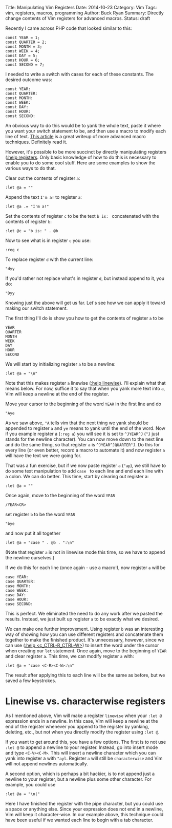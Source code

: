 Title: Manipulating Vim Registers
Date: 2014-10-23
Category: Vim
Tags: vim, registers, macros, programming
Author: Buck Ryan
Summary: Directly change contents of Vim registers for advanced macros.
Status: draft

Recently I came across PHP code that looked similar to this:

    const YEAR = 1;
    const QUARTER = 2;
    const MONTH = 3;
    const WEEK = 4;
    const DAY = 5;
    const HOUR = 6;
    const SECOND = 7;

I needed to write a switch with cases for each of these constants. The desired
outcome was:

    const YEAR:
    const QUARTER:
    const MONTH:
    const WEEK:
    const DAY:
    const HOUR:
    const SECOND:

An obvious way to do this would be to yank the whole text, paste it where you
want your switch statement to be, and then use a macro to modify each line
of text. [This article](http://blog.sanctum.geek.nz/advanced-vim-macros/) is
a great writeup of more advanced macro techniques. Definitely read it.

However, it's possible to be more succinct by directly manipulating registers
([:help registers](http://vimdoc.sourceforge.net/htmldoc/change.html#registers).
Only basic knowledge of how to do this is necessary to enable you to do some
cool stuff. Here are some examples to show the various ways to do that.

Clear out the contents of register `a`:

    :let @a = ""

Append the text `I'm a!` to register `a`:

    :let @a .= "I'm a!"

Set the contents of register `c` to be the text `b is: ` concatenated with the
contents of register `b`:

    :let @c = "b is: " . @b

Now to see what is in register `c` you use:

    :reg c

To replace register `d` with the current line:

    "dyy

If you'd rather not replace what's in register `d`, but instead append to it,
you do:

    "Dyy

Knowing just the above will get us far. Let's see how we can apply it toward
making our switch statement.

The first thing I'll do is show you how to get the contents of register `a`
to be

    
    YEAR
    QUARTER
    MONTH
    WEEK
    DAY
    HOUR
    SECOND

We will start by initializing register `a` to be a newline:

    :let @a = "\n"

Note that this makes register `a` linewise
([:help linewise](http://vimdoc.sourceforge.net/htmldoc/motion.html#linewise)).
I'll explain what that means below. For now, suffice it to say that when you
yank more text into `a`, Vim will keep a newline at the end of the register.

Move your cursor to the beginning of the word `YEAR` in the first line and do

    "Aye

As we saw above, `"A` tells vim that the next thing we yank should be appended
to register `a` and `ye` means to yank until the end of the word. Now if you
example register a (`:reg a`) you will see it is set to `^JYEAR^J` (`^J` just
stands for the newline character). You can now move down to the next line and
do the same thing, so that register `a` is `^JYEAR^JQUARTER^J`. Do this for
every line (or even better, record a macro to automate it) and now register
`a` will have the text we were going for.

That was a fun exercise, but if we now paste register `a` (`"ap`), we still
have to do some text manipulation to add `case ` to each line and end each
line with a colon. We can do better. This time, start by clearing out register
a:

    :let @a = ""

Once again, move to the beginning of the word `YEAR`

    /YEAR<CR>

set register `b` to be the word `YEAR`

    "bye

and now put it all together

    :let @a = "case " . @b . ":\n"

(Note that register `a` is not in linewise mode this time, so we have to append
the newline ourselves.)

If we do this for each line (once again - use a macro!), now register `a` will
be

    case YEAR:
    case QUARTER:
    case MONTH:
    case WEEK:
    case DAY:
    case HOUR:
    case SECOND:

This is perfect. We eliminated the need to do any work after we pasted the
results. Instead, we just built up register `a` to be exactly what we desired.

We can make one further improvement. Using register `b` was an interesting way
of showing how you can use different registers and concatenate them together
to make the finished product. It's unnecessary, however, since we can use
<C-R><C-W>
([:help <c_CTRL-R_CTRL-W>](http://vimdoc.sourceforge.net/htmldoc/cmdline.html#c_CTRL-R_CTRL-W))
to insert the word under the cursor when creating our `let` statement. Once
again, move to the beginning of `YEAR` and clear register `a`. This time, we
can modify register `a` with:

    :let @a = "case <C-R><C-W>:\n"

The result after applying this to each line will be the same as before, but we
saved a few keystrokes.

Linewise vs. characterwise registers
====================================

As I mentioned above, Vim will make a register `linewise` when your `:let @`
expression ends in a newline. In this case, Vim will keep a newline at the end
of the register whenever you append to the register by yanking, deleting, etc.,
but not when you directly modify the register using `:let @`.

If you want to get around this, you have a few options. The first is to not use
`:let @` to append a newline to your register. Instead, go into insert mode and
type `<C-V><C-M>`. This will insert a newline character which you can yank into
register a with `"ayl`. Register `a` will still be `characterwise` and Vim will
not append newlines automatically.

A second option, which is perhaps a bit hackier, is to not append just a
newline to your register, but a newline plus some other character. For example,
you could use

    :let @a = "\n|"

Here I have finished the register with the pipe character, but you could use a
space or anything else. Since your expression does not end in a newline, Vim
will keep it character-wise. In our example above, this technique could
have been useful if we wanted each line to begin with a tab character.

